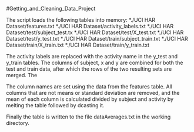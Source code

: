 #Getting_and_Cleaning_Data_Project

The script loads the following tables into memory:
*./UCI HAR Dataset/features.txt
*./UCI HAR Dataset/activity_labels.txt
*./UCI HAR Dataset/test/subject_test.tx
*./UCI HAR Dataset/test/X_test.txt
*./UCI HAR Dataset/test/y_test.txt
*./UCI HAR Dataset/train/subject_train.txt
*./UCI HAR Dataset/train/X_train.txt
*./UCI HAR Dataset/train/y_train.txt

The activity labels are replaced with the activity name in the y_test and y_train tables. The columns of subject, x and y are combined for both the test and train data, after which the rows of the two resulting sets are merged. The 

The column names are set using the data from the features table. All columns that are not means or standard deviation are removed, and the mean of each column is calculated divided by subject and activity by melting the table followed by dcasting it.

Finally the table is written to the file dataAverages.txt in the working directory.
